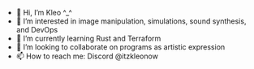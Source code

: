 - 👋 Hi, I’m Kleo ^_^
- 👀 I’m interested in image manipulation, simulations, sound synthesis, and DevOps
- 🌱 I’m currently learning Rust and Terraform
- 💞️ I’m looking to collaborate on programs as artistic expression
- 📫 How to reach me: Discord @itzkleonow

<!---
faceplate-kleo/faceplate-kleo is a ✨ special ✨ repository because its `README.md` (this file) appears on your GitHub profile.
You can click the Preview link to take a look at your changes.
--->
